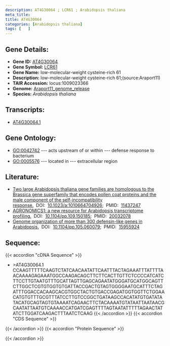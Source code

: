 ```yaml
---
description: AT4G30064 ; LCR61 ; Arabidopsis thaliana
meta_title:
title: AT4G30064
categories: [Arabidopsis thaliana]
tags: [   ]
---
```


## Gene Details:
- **Gene ID:** [AT4G30064](https://www.arabidopsis.org/locus?name=AT4G30064)
- **Gene Symbol:** <u>LCR61</u>
- **Gene Name:** low-molecular-weight cysteine-rich 61
- **Description:**   low-molecular-weight cysteine-rich 61;(source:Araport11)
- **TAIR Accession:** locus:1009023366
- **Genome:** [Araport11_genome_release](https://www.arabidopsis.org/download/list?dir=Genes%2FAraport11_genome_release)
- **Species:** *Arabidopsis thaliana*

## Transcripts:
   -  [AT4G30064.1](https://www.arabidopsis.org/gene?name=AT4G30064.1)
## Gene Ontology:
   - [GO:0042742](https://amigo.geneontology.org/amigo/term/GO:0042742)&nbsp;---&nbsp;acts upstream of or within&nbsp;---&nbsp;defense response to bacterium
   - [GO:0005576](https://amigo.geneontology.org/amigo/term/GO:0005576)&nbsp;---&nbsp;located in&nbsp;---&nbsp;extracellular region
## Literature:
   - [Two large Arabidopsis thaliana gene families are homologous to the Brassica gene  superfamily that encodes pollen coat proteins and the male component of the  self-incompatibility response.](https://www.doi.org/10.1023/a:1010664704926)&nbsp;&nbsp;DOI:&nbsp;&nbsp;[10.1023/a:1010664704926](https://www.doi.org/10.1023/a:1010664704926);&nbsp;&nbsp;PMID:&nbsp;&nbsp;[11437247](https://pubmed.ncbi.nlm.nih.gov/11437247/)
   - [AGRONOMICS1: a new resource for Arabidopsis transcriptome profiling.](https://www.doi.org/10.1104/pp.109.150185)&nbsp;&nbsp;DOI:&nbsp;&nbsp;[10.1104/pp.109.150185](https://www.doi.org/10.1104/pp.109.150185);&nbsp;&nbsp;PMID:&nbsp;&nbsp;[20032078](https://pubmed.ncbi.nlm.nih.gov/20032078/)
   - [Genome organization of more than 300 defensin-like genes in Arabidopsis.](https://www.doi.org/10.1104/pp.105.060079)&nbsp;&nbsp;DOI:&nbsp;&nbsp;[10.1104/pp.105.060079](https://www.doi.org/10.1104/pp.105.060079);&nbsp;&nbsp;PMID:&nbsp;&nbsp;[15955924](https://pubmed.ncbi.nlm.nih.gov/15955924/)
## Sequence:
{{< accordion "cDNA Sequence" >}}
- \>AT4G30064.1
CCAAGTTTTTCAAGTCTATCAACAATATTCAATTTACTAGAAATTTATTTTAACAAAAGAGAAATGGCCAAGACAGCTTCTTCACTTGTTCTCCCCATCATCTTCCTTGTAATGTTTGCATTAGTTGAGCAGAATATGGGATGCATGGCAGTTCTTGGCTCGTGTGGTGTGATTACCGACTGTAGTGGGGAATGCATTTCTAGATTTGGACCACAAGCACGTGGCTACTGTGACCGAGATGGTGGTTCTGGAACATGTGTTTGCGTTTATCCTTGTCCGGCTGATAAGCCACATATGTGATATATACATGCAGTAGTGTAAAATCAGAACTTCTACAAAATGTATAATTAATAACGCAATATTAATGTCAAAACCATGATCGAGTTTTAGTAATATTTTTAGAACTATATCTTGGATCAAGACTTTAATCTCAAG
{{< /accordion >}}
{{< accordion "CDS Sequence" >}}

{{< /accordion >}}
{{< accordion "Protein Sequence" >}}

{{< /accordion >}}
